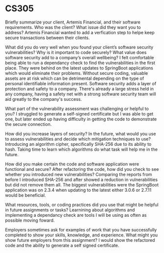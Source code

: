 # CS305

Briefly summarize your client, Artemis Financial, and their software requirements. Who was the client? What issue did they want you to address?
Artemis Financial wanted to add a verfication step to helpe keep secure transactions between their clients. 


What did you do very well when you found your client’s software security vulnerabilities? Why is it important to code securely? What value does software security add to a company’s overall wellbeing?
I felt comfortable being able to run a dependancy check to find the vulnerabilities in the first place. They were behind on the latest updates to SpringBoot applications which would eliminate their problems. Without secure coding, valuable assets are at risk which can be detrimental depending on the type of personal identifiable information present. Software security adds a layer of protection and safety to a company. There's already a large stress held in any company, having a safety net with a strong software security team will aid greatly to the company's success. 


What part of the vulnerability assessment was challenging or helpful to you?
I struggled to generate a self-signed certificate but I was able to get one, but later ended up having difficulty in getting the code to demonstrate the secure connection. 

How did you increase layers of security? In the future, what would you use to assess vulnerabilities and decide which mitigation techniques to use?
Introducing an algorithm cipher, specifically SHA-256 due to its ability to hash. Taking time to learn which algorithms do what task will help me in the future. 

How did you make certain the code and software application were functional and secure? After refactoring the code, how did you check to see whether you introduced new vulnerabilities?
Comparing the reports from before I introduced SHA-256 and after showed a reduction in vulnerabilities but did not remove them all. The biggest vulnerabilities were the SpringBoot application was on 2.3.4 when updating to the latest either 3.0.6 or 2.7.11 would be beneficial. 

What resources, tools, or coding practices did you use that might be helpful in future assignments or tasks?
Learnining about algorithms and implementing a dependancy check are tools I will be using as often as possible moving foward. 

Employers sometimes ask for examples of work that you have successfully completed to show your skills, knowledge, and experience. What might you show future employers from this assignment?
I would show the refactored code and the ability to generate a self signed certificate. 

